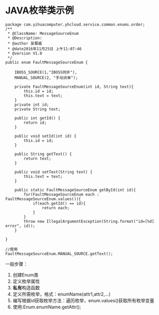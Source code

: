 # JAVA枚举类示例

```
package com.yihuacomputer.yhcloud.service.common.enums.order;
/**
 * @ClassName: MessageSourceEnum
 * @Description:
 * @author 吴蜀威
 * @date2016年11月25日 上午11:07:46
 * @version V1.0  
 */
public enum FaultMessageSourceEnum {
	
	IBOSS_SOURCE(1,"IBOSS同步"),
	MANUAL_SOURCE(2, "手动派单");

	private FaultMessageSourceEnum(int id, String text){
		this.id = id;
		this.text = text;
	}
	private int id;
	private String text;

	public int getId() {
		return id;
	}

	public void setId(int id) {
		this.id = id;
	}

	public String getText() {
		return text;
	}

	public void setText(String text) {
		this.text = text;
	}
	
	public static FaultMessageSourceEnum getById(int id){
		for(FaultMessageSourceEnum each : FaultMessageSourceEnum.values()){
			if(each.getId() == id){
				return each;
			}
		}
		throw new IllegalArgumentException(String.format("id=[%d] error", id));
	}
	
}

//使用
FaultMessageSourceEnum.MANUAL_SOURCE.getText();
```
一般步骤：
1. 创建Enum类
2. 定义枚举属性
3. **私有**构造函数
4. 定义所需枚举，格式：enumName(attr1,attr2,...)
5. 编写根据id获取枚举方法：遍历枚举，enum.values()获取所有枚举变量 
6. 使用:Enum.enumName.getAttr();
